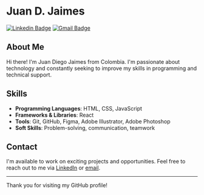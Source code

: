 # Juan D. Jaimes

[![Linkedin Badge](https://img.shields.io/badge/-Juan%20Diego%20Jaimes-blue?style=flat-square&logo=Linkedin&logoColor=white&link=www.linkedin.com/in/juanjaimes99)](https:www.linkedin.com/in/juanjaimes99)
[![Gmail Badge](https://img.shields.io/badge/-juandiegojaimesp99@gmail.com-c14438?style=flat-square&logo=Gmail&logoColor=white&link=mailto:juandiegojaimesp99@gmail.com)](mailto:juandiegojaimesp99@gmail.com)

## About Me

Hi there! I'm Juan Diego Jaimes from Colombia. I'm passionate about technology and constantly seeking to improve my skills in programming and technical support.

## Skills

- **Programming Languages**: HTML, CSS, JavaScript
- **Frameworks & Libraries**: React
- **Tools**: Git, GitHub, Figma, Adobe Illustrator, Adobe Photoshop
- **Soft Skills**: Problem-solving, communication, teamwork


## Contact

I'm available to work on exciting projects and opportunities. Feel free to reach out to me via [LinkedIn](https:www.linkedin.com/in/juanjaimes99) or [email](mailto:juandiegojaimesp99@gmail.com).

---

Thank you for visiting my GitHub profile!
